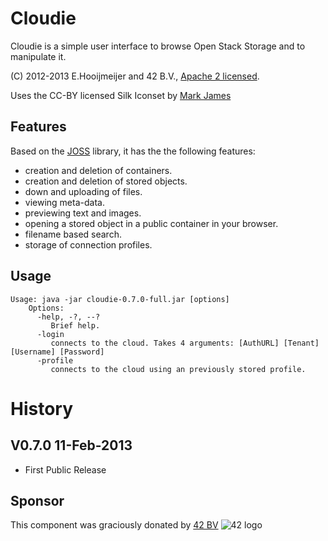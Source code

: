Cloudie
=======

Cloudie is a simple user interface to browse Open Stack Storage and to manipulate it.

(C) 2012-2013 E.Hooijmeijer and 42 B.V., [Apache 2 licensed](https://www.apache.org/licenses/LICENSE-2.0.html).

Uses the CC-BY licensed Silk Iconset by [Mark James](http://www.famfamfam.com/)

Features
--------

Based on the [JOSS](https://github.com/java-openstack/joss) library, it has the the following features:
- creation and deletion of containers.
- creation and deletion of stored objects.
- down and uploading of files.
- viewing meta-data.
- previewing text and images.
- opening a stored object in a public container in your browser.
- filename based search.
- storage of connection profiles.

Usage
-----
```
Usage: java -jar cloudie-0.7.0-full.jar [options]
    Options:
      -help, -?, --?
         Brief help.
      -login
         connects to the cloud. Takes 4 arguments: [AuthURL] [Tenant] [Username] [Password]
      -profile
         connects to the cloud using an previously stored profile.
```

History
=======

V0.7.0 11-Feb-2013
------------------
- First Public Release

Sponsor
-------
This component was graciously donated by [42 BV](http://www.42.nl) ![42 logo](http://www.42.nl/images/42-54x59.png "42")